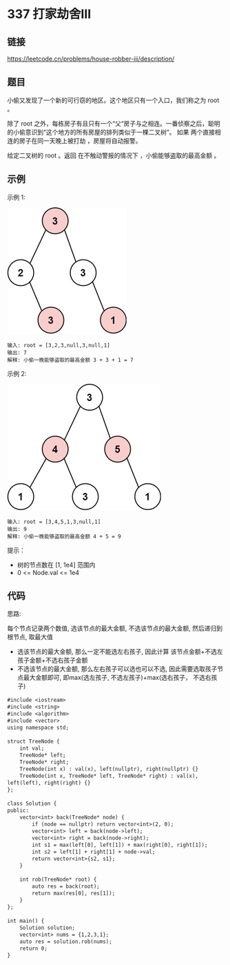 # 337 打家劫舍Ⅲ
## 链接
https://leetcode.cn/problems/house-robber-iii/description/

## 题目 
小偷又发现了一个新的可行窃的地区。这个地区只有一个入口，我们称之为 root 。

除了 root 之外，每栋房子有且只有一个“父“房子与之相连。一番侦察之后，聪明的小偷意识到“这个地方的所有房屋的排列类似于一棵二叉树”。 如果 两个直接相连的房子在同一天晚上被打劫 ，房屋将自动报警。

给定二叉树的 root 。返回 在不触动警报的情况下 ，小偷能够盗取的最高金额 。

## 示例
示例 1:

![](img/17example1.jpg)
```
输入: root = [3,2,3,null,3,null,1]
输出: 7 
解释: 小偷一晚能够盗取的最高金额 3 + 3 + 1 = 7
```
示例 2:

![](img/17example2.jpg)
```
输入: root = [3,4,5,1,3,null,1]
输出: 9
解释: 小偷一晚能够盗取的最高金额 4 + 5 = 9
```

提示：

- 树的节点数在 [1, 1e4] 范围内
- 0 <= Node.val <= 1e4 

## 代码
思路:

每个节点记录两个数值, 选该节点的最大金额, 不选该节点的最大金额, 然后递归到根节点, 取最大值
- 选该节点的最大金额, 那么一定不能选左右孩子, 因此计算 该节点金额+不选左孩子金额+不选右孩子金额
- 不选该节点的最大金额, 那么左右孩子可以选也可以不选, 因此需要选取孩子节点最大金额即可, 即max(选左孩子, 不选左孩子)+max(选右孩子， 不选右孩子)

```
#include <iostream>
#include <string>
#include <algorithm>
#include <vector>
using namespace std;

struct TreeNode {
	int val;
	TreeNode* left;
	TreeNode* right;
	TreeNode(int x) : val(x), left(nullptr), right(nullptr) {}
	TreeNode(int x, TreeNode* left, TreeNode* right) : val(x), left(left), right(right) {}
};
 
class Solution {
public:
	vector<int> back(TreeNode* node) {
		if (node == nullptr) return vector<int>(2, 0);
		vector<int> left = back(node->left);
		vector<int> right = back(node->right);
		int s1 = max(left[0], left[1]) + max(right[0], right[1]);
		int s2 = left[1] + right[1] + node->val;
		return vector<int>{s2, s1};
	}
	
    int rob(TreeNode* root) {
		auto res = back(root);
		return max(res[0], res[1]);
    }
};

int main() {
	Solution solution;
	vector<int> nums = {1,2,3,1};
	auto res = solution.rob(nums);
	return 0;
}
```